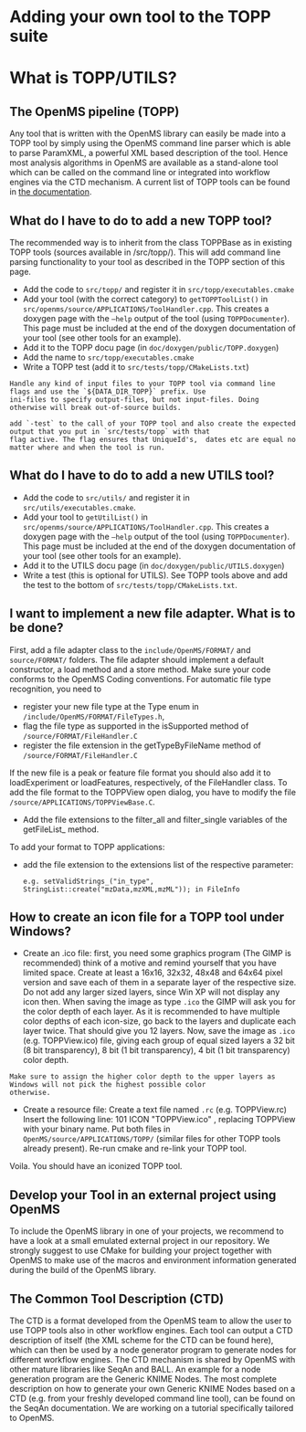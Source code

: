 Adding your own tool to the TOPP suite
=====================================

# What is TOPP/UTILS?

## The OpenMS pipeline (TOPP)

Any tool that is written with the OpenMS library can easily be made into a TOPP tool by simply using the OpenMS command
line parser which is able to parse ParamXML, a powerful XML based description of the tool. Hence most analysis algorithms
in OpenMS are available as a stand-alone tool which can be called on the command line or integrated into workflow engines
via the CTD mechanism. A current list of TOPP tools can be found in [the documentation](https://abibuilder.informatik.uni-tuebingen.de/archive/openms/Documentation/release/latest/html/TOPP_documentation.html).

## What do I have to do to add a new TOPP tool?

The recommended way is to inherit from the class TOPPBase as in existing TOPP tools (sources available in /src/topp/). This will add command line parsing functionality to your tool as described in the TOPP section of this page.

- Add the code to `src/topp/` and register it in `src/topp/executables.cmake`
- Add your tool (with the correct category) to `getTOPPToolList()` in `src/openms/source/APPLICATIONS/ToolHandler.cpp`.
  This creates a doxygen page with the `–help` output of the tool (using `TOPPDocumenter`). This page must be included
  at the end of the doxygen documentation of your tool (see other tools for an example).
- Add it to the TOPP docu page (in `doc/doxygen/public/TOPP.doxygen`)
- Add the name to `src/topp/executables.cmake`
- Write a TOPP test (add it to `src/tests/topp/CMakeLists.txt`)

```{warning}
Handle any kind of input files to your TOPP tool via command line flags and use the `${DATA_DIR_TOPP}` prefix. Use
ini-files to specify output-files, but not input-files. Doing otherwise will break out-of-source builds.
```

```{hint}
add `-test` to the call of your TOPP tool and also create the expected output that you put in `src/tests/topp` with that
flag active. The flag ensures that UniqueId's,  dates etc are equal no matter where and when the tool is run.
```

## What do I have to do to add a new UTILS tool?

- Add the code to `src/utils/` and register it in `src/utils/executables.cmake`.
- Add your tool to `getUtilList()` in `src/openms/source/APPLICATIONS/ToolHandler.cpp`. This creates a doxygen page with
  the `–help` output of the tool (using `TOPPDocumenter`). This page must be included at the end of the doxygen
  documentation of your tool (see other tools for an example).
- Add it to the UTILS docu page (in `doc/doxygen/public/UTILS.doxygen`)
- Write a test (this is optional for UTILS). See TOPP tools above and add the test to the bottom of `src/tests/topp/CMakeLists.txt`.

## I want to implement a new file adapter. What is to be done?

First, add a file adapter class to the `include/OpenMS/FORMAT/` and `source/FORMAT/` folders. The file adapter should
implement a default constructor, a load method and a store method. Make sure your code conforms to the OpenMS Coding
conventions. For automatic file type recognition, you need to

- register your new file type at the Type enum in `/include/OpenMS/FORMAT/FileTypes.h`,
- flag the file type as supported in the isSupported method of `/source/FORMAT/FileHandler.C`
- register the file extension in the getTypeByFileName method of `/source/FORMAT/FileHandler.C`

If the new file is a peak or feature file format you should also add it to loadExperiment or loadFeatures, respectively,
of the FileHandler class. To add the file format to the TOPPView open dialog, you have to modify the file
`/source/APPLICATIONS/TOPPViewBase.C`.

- Add the file extensions to the filter_all and filter_single variables of the getFileList_ method.

To add your format to TOPP applications:

- add the file extension to the extensions list of the respective parameter:
  ```
  e.g. setValidStrings_("in_type", StringList::create("mzData,mzXML,mzML")); in FileInfo
  ```

## How to create an icon file for a TOPP tool under Windows?

- Create an .ico file: first, you need some graphics program (The GIMP is recommended) think of a motive and remind
  yourself that you have limited space. Create at least a 16x16, 32x32, 48x48 and 64x64 pixel version and save each of
  them in a separate layer of the respective size. Do not add any larger sized layers, since Win XP will not display any
  icon then. When saving the image as type `.ico` the GIMP will ask you for the color depth of each layer. As it is
  recommended to have multiple color depths of each icon-size, go back to the layers and duplicate each layer twice.
  That should give you 12 layers. Now, save the image as `.ico` (e.g. TOPPView.ico) file, giving each group of equal
  sized layers a 32 bit (8 bit transparency), 8 bit (1 bit transparency), 4 bit (1 bit transparency) color depth.

```{attention}
Make sure to assign the higher color depth to the upper layers as Windows will not pick the highest possible color
otherwise.
```

- Create a resource file: Create a text file named `.rc` (e.g. TOPPView.rc) Insert the following line: 101 ICON
  "TOPPView.ico" , replacing TOPPView with your binary name. Put both files in `OpenMS/source/APPLICATIONS/TOPP/`
  (similar files for other TOPP tools already present). Re-run cmake and re-link your TOPP tool. 

Voila. You should have an iconized TOPP tool.

## Develop your Tool in an external project using OpenMS

To include the OpenMS library in one of your projects, we recommend to have a look at a small emulated external project
in our repository. We strongly suggest to use CMake for building your project together with OpenMS to  make use of the
macros and environment information generated during the build of the OpenMS library.

## The Common Tool Description (CTD)

The CTD is a format developed from the OpenMS team to allow the user to use TOPP tools also in other workflow engines.
Each tool can output a CTD description of itself (the XML scheme for the CTD can be found here), which can then be used
by a node generator program to generate nodes for different workflow engines. The CTD mechanism is shared by OpenMS with
other mature libraries like SeqAn and BALL. An example for a node generation program are the Generic KNIME Nodes. The
most complete description on how to generate your own Generic KNIME Nodes based on a CTD (e.g. from your freshly
developed command line tool), can be found on the SeqAn documentation. We are working on a tutorial specifically
tailored to OpenMS.
